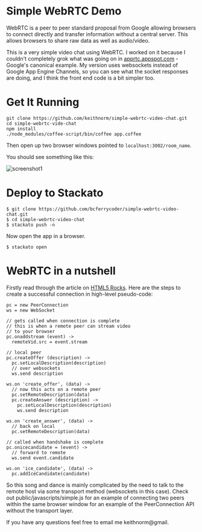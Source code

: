# Simple WebRTC Demo

WebRTC is a peer to peer standard proposal from Google allowing browsers to connect directly and transfer information without a central server. This allows browsers to share raw data as well as audio/video.

This is a very simple video chat using WebRTC. I worked on it because I couldn't completely grok what was going on in [apprtc.appspot.com](apprtc.appspot.com) - Google's canonical example. My version uses websockets instead of Google App Engine Channels, so you can see what the socket responses are doing, and I think the front end code is a bit simpler too.

# Get It Running
    git clone https://github.com/keithnorm/simple-webrtc-video-chat.git
    cd simple-webrtc-vide-chat
    npm install
    ./node_modules/coffee-script/bin/coffee app.coffee

Then open up two browser windows pointed to `localhost:3002/room_name`. 

You should see something like this: 

![screenshot1](http://f.cl.ly/items/0d223G2I1K3H381v1H3E/Screen%20Shot%202013-01-13%20at%203.09.17%20PM.png)

# Deploy to Stackato

    $ git clone https://github.com/bcferrycoder/simple-webrtc-video-chat.git
    $ cd simple-webrtc-video-chat
    $ stackato push -n

Now open the app in a browser.

    $ stackato open


# WebRTC in a nutshell

Firstly read through the article on [HTML5 Rocks](http://www.html5rocks.com/en/tutorials/webrtc/basics/). Here are the steps to create a successful connection in high-level pseudo-code:

    pc = new PeerConnection
    ws = new WebSocket

    // gets called when connection is complete
    // this is when a remote peer can stream video 
    // to your browser 
    pc.onaddstream (event) ->
      remoteVid.src = event.stream

    // local peer
    pc.createOffer (description) ->
      pc.setLocalDescription(description)
      // over websockets
      ws.send description

    ws.on 'create_offer', (data) ->
      // now this acts on a remote peer
      pc.setRemoteDescription(data)
      pc.createAnswer (description) ->
        pc.setLocalDescription(description)
        ws.send description

    ws.on 'create_answer', (data) ->
      // back on local 
      pc.setRemoteDescription(data)

    // called when handshake is complete
    pc.onicecandidate = (event) ->
      // forward to remote
      ws.send event.candidate

    ws.on 'ice_candidate', (data) ->
      pc.addIceCandidate(candidate)
    
So this song and dance is mainly complicated by the need to talk to the remote host via some transport method (websockets in this case). Check out public/javascripts/simple.js for an example of connecting two peers within the same browser window for an example of the PeerConnection API without the transport layer.

If you have any questions feel free to email me keithnorm@gmail.
